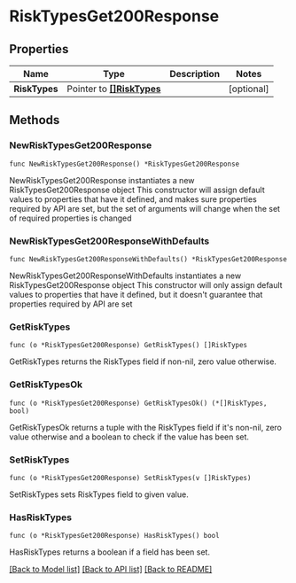 # RiskTypesGet200Response

## Properties

Name | Type | Description | Notes
------------ | ------------- | ------------- | -------------
**RiskTypes** | Pointer to [**[]RiskTypes**](RiskTypes.md) |  | [optional] 

## Methods

### NewRiskTypesGet200Response

`func NewRiskTypesGet200Response() *RiskTypesGet200Response`

NewRiskTypesGet200Response instantiates a new RiskTypesGet200Response object
This constructor will assign default values to properties that have it defined,
and makes sure properties required by API are set, but the set of arguments
will change when the set of required properties is changed

### NewRiskTypesGet200ResponseWithDefaults

`func NewRiskTypesGet200ResponseWithDefaults() *RiskTypesGet200Response`

NewRiskTypesGet200ResponseWithDefaults instantiates a new RiskTypesGet200Response object
This constructor will only assign default values to properties that have it defined,
but it doesn't guarantee that properties required by API are set

### GetRiskTypes

`func (o *RiskTypesGet200Response) GetRiskTypes() []RiskTypes`

GetRiskTypes returns the RiskTypes field if non-nil, zero value otherwise.

### GetRiskTypesOk

`func (o *RiskTypesGet200Response) GetRiskTypesOk() (*[]RiskTypes, bool)`

GetRiskTypesOk returns a tuple with the RiskTypes field if it's non-nil, zero value otherwise
and a boolean to check if the value has been set.

### SetRiskTypes

`func (o *RiskTypesGet200Response) SetRiskTypes(v []RiskTypes)`

SetRiskTypes sets RiskTypes field to given value.

### HasRiskTypes

`func (o *RiskTypesGet200Response) HasRiskTypes() bool`

HasRiskTypes returns a boolean if a field has been set.


[[Back to Model list]](../README.md#documentation-for-models) [[Back to API list]](../README.md#documentation-for-api-endpoints) [[Back to README]](../README.md)


